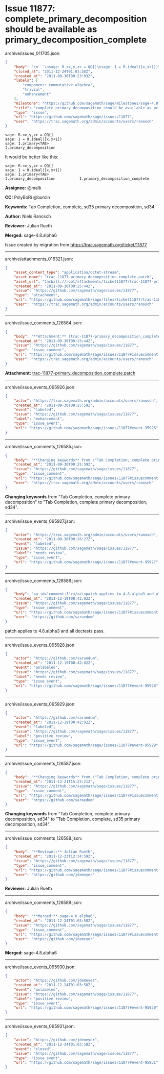 # Issue 11877: complete_primary_decomposition should be available as primary_decomposition_complete

archive/issues_011705.json:
```json
{
    "body": "\n```\nsage: R.<x,y,z> = QQ[]\nsage: I = R.ideal([x,x+1])\nsage: I.primary<TAB>\nI.primary_decomposition\n```\n\nIt would be better like this:\n\n```\nsage: R.<x,y,z> = QQ[]\nsage: I = R.ideal([x,x+1])\nsage: I.primary<TAB>\nI.primary_decomposition           I.primary_decomposition_complete\n```\n\n\n**Assignee:** @malb\n\n**CC:**  PolyBoRi @burcin\n\n**Keywords:** Tab Completion, complete, sd35 primary decomposition, sd34\n\n**Author:** Niels Ranosch\n\n**Reviewer:** Julian Rueth\n\n**Merged:** sage-4.8.alpha6\n\nIssue created by migration from https://trac.sagemath.org/ticket/11877\n\n",
    "closed_at": "2011-12-24T01:03:58Z",
    "created_at": "2011-09-30T09:23:03Z",
    "labels": [
        "component: commutative algebra",
        "trivial",
        "enhancement"
    ],
    "milestone": "https://github.com/sagemath/sage/milestones/sage-4.8",
    "title": "complete_primary_decomposition should be available as primary_decomposition_complete",
    "type": "issue",
    "url": "https://github.com/sagemath/sage/issues/11877",
    "user": "https://trac.sagemath.org/admin/accounts/users/ranosch"
}
```

```
sage: R.<x,y,z> = QQ[]
sage: I = R.ideal([x,x+1])
sage: I.primary<TAB>
I.primary_decomposition
```

It would be better like this:

```
sage: R.<x,y,z> = QQ[]
sage: I = R.ideal([x,x+1])
sage: I.primary<TAB>
I.primary_decomposition           I.primary_decomposition_complete
```


**Assignee:** @malb

**CC:**  PolyBoRi @burcin

**Keywords:** Tab Completion, complete, sd35 primary decomposition, sd34

**Author:** Niels Ranosch

**Reviewer:** Julian Rueth

**Merged:** sage-4.8.alpha6

Issue created by migration from https://trac.sagemath.org/ticket/11877





---

archive/attachments_016321.json:
```json
{
    "asset_content_type": "application/octet-stream",
    "asset_name": "trac-11877-primary_decomposition_complete.patch",
    "asset_url": "tarball://root/attachments/ticket11877/trac-11877-primary_decomposition_complete.patch",
    "created_at": "2011-09-30T09:25:44Z",
    "issue": "https://github.com/sagemath/sage/issues/11877",
    "type": "attachment",
    "url": "https://github.com/sagemath/sage/files/ticket11877/trac-11877-primary_decomposition_complete.patch",
    "user": "https://trac.sagemath.org/admin/accounts/users/ranosch"
}
```



---

archive/issue_comments_126584.json:
```json
{
    "body": "**Attachment:** [trac-11877-primary_decomposition_complete.patch](https://github.com/sagemath/sage/files/ticket11877/trac-11877-primary_decomposition_complete.patch)",
    "created_at": "2011-09-30T09:25:44Z",
    "issue": "https://github.com/sagemath/sage/issues/11877",
    "type": "issue_comment",
    "url": "https://github.com/sagemath/sage/issues/11877#issuecomment-126584",
    "user": "https://trac.sagemath.org/admin/accounts/users/ranosch"
}
```

**Attachment:** [trac-11877-primary_decomposition_complete.patch](https://github.com/sagemath/sage/files/ticket11877/trac-11877-primary_decomposition_complete.patch)



---

archive/issue_events_095926.json:
```json
{
    "actor": "https://trac.sagemath.org/admin/accounts/users/ranosch",
    "created_at": "2011-09-30T09:25:59Z",
    "event": "labeled",
    "issue": "https://github.com/sagemath/sage/issues/11877",
    "label": "enhancement",
    "type": "issue_event",
    "url": "https://github.com/sagemath/sage/issues/11877#event-95926"
}
```



---

archive/issue_comments_126585.json:
```json
{
    "body": "**Changing keywords** from \"Tab Completion, complete primary decomposition\" to \"Tab Completion, complete primary decomposition, sd34\".",
    "created_at": "2011-09-30T09:25:59Z",
    "issue": "https://github.com/sagemath/sage/issues/11877",
    "type": "issue_comment",
    "url": "https://github.com/sagemath/sage/issues/11877#issuecomment-126585",
    "user": "https://trac.sagemath.org/admin/accounts/users/ranosch"
}
```

**Changing keywords** from "Tab Completion, complete primary decomposition" to "Tab Completion, complete primary decomposition, sd34".



---

archive/issue_events_095927.json:
```json
{
    "actor": "https://trac.sagemath.org/admin/accounts/users/ranosch",
    "created_at": "2011-09-30T09:26:27Z",
    "event": "labeled",
    "issue": "https://github.com/sagemath/sage/issues/11877",
    "label": "needs review",
    "type": "issue_event",
    "url": "https://github.com/sagemath/sage/issues/11877#event-95927"
}
```



---

archive/issue_comments_126586.json:
```json
{
    "body": "<a id='comment:3'></a>\npatch applies to 4.8.alpha3 and all doctests pass.",
    "created_at": "2011-12-19T00:42:02Z",
    "issue": "https://github.com/sagemath/sage/issues/11877",
    "type": "issue_comment",
    "url": "https://github.com/sagemath/sage/issues/11877#issuecomment-126586",
    "user": "https://github.com/saraedum"
}
```

<a id='comment:3'></a>
patch applies to 4.8.alpha3 and all doctests pass.



---

archive/issue_events_095928.json:
```json
{
    "actor": "https://github.com/saraedum",
    "created_at": "2011-12-19T00:42:02Z",
    "event": "unlabeled",
    "issue": "https://github.com/sagemath/sage/issues/11877",
    "label": "needs review",
    "type": "issue_event",
    "url": "https://github.com/sagemath/sage/issues/11877#event-95928"
}
```



---

archive/issue_events_095929.json:
```json
{
    "actor": "https://github.com/saraedum",
    "created_at": "2011-12-19T00:42:02Z",
    "event": "labeled",
    "issue": "https://github.com/sagemath/sage/issues/11877",
    "label": "positive review",
    "type": "issue_event",
    "url": "https://github.com/sagemath/sage/issues/11877#event-95929"
}
```



---

archive/issue_comments_126587.json:
```json
{
    "body": "**Changing keywords** from \"Tab Completion, complete primary decomposition, sd34\" to \"Tab Completion, complete, sd35 primary decomposition, sd34\".",
    "created_at": "2011-12-21T15:23:21Z",
    "issue": "https://github.com/sagemath/sage/issues/11877",
    "type": "issue_comment",
    "url": "https://github.com/sagemath/sage/issues/11877#issuecomment-126587",
    "user": "https://github.com/saraedum"
}
```

**Changing keywords** from "Tab Completion, complete primary decomposition, sd34" to "Tab Completion, complete, sd35 primary decomposition, sd34".



---

archive/issue_comments_126588.json:
```json
{
    "body": "**Reviewer:** Julian Rueth",
    "created_at": "2011-12-23T12:34:59Z",
    "issue": "https://github.com/sagemath/sage/issues/11877",
    "type": "issue_comment",
    "url": "https://github.com/sagemath/sage/issues/11877#issuecomment-126588",
    "user": "https://github.com/jdemeyer"
}
```

**Reviewer:** Julian Rueth



---

archive/issue_comments_126589.json:
```json
{
    "body": "**Merged:** sage-4.8.alpha6",
    "created_at": "2011-12-24T01:03:58Z",
    "issue": "https://github.com/sagemath/sage/issues/11877",
    "type": "issue_comment",
    "url": "https://github.com/sagemath/sage/issues/11877#issuecomment-126589",
    "user": "https://github.com/jdemeyer"
}
```

**Merged:** sage-4.8.alpha6



---

archive/issue_events_095930.json:
```json
{
    "actor": "https://github.com/jdemeyer",
    "created_at": "2011-12-24T01:03:58Z",
    "event": "unlabeled",
    "issue": "https://github.com/sagemath/sage/issues/11877",
    "label": "positive review",
    "type": "issue_event",
    "url": "https://github.com/sagemath/sage/issues/11877#event-95930"
}
```



---

archive/issue_events_095931.json:
```json
{
    "actor": "https://github.com/jdemeyer",
    "created_at": "2011-12-24T01:03:58Z",
    "event": "closed",
    "issue": "https://github.com/sagemath/sage/issues/11877",
    "type": "issue_event",
    "url": "https://github.com/sagemath/sage/issues/11877#event-95931"
}
```

